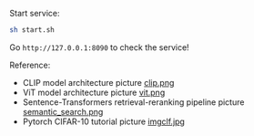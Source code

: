 Start service:

```bash
sh start.sh
```

Go `http://127.0.0.1:8090` to check the service!

Reference:

- CLIP model architecture picture [clip.png](https://github.com/openai/CLIP)
- ViT model architecture picture [vit.png](https://arxiv.org/abs/2010.11929)
- Sentence-Transformers retrieval-reranking pipeline picture [semantic_search.png](https://www.sbert.net/examples/applications/retrieve_rerank/README.html#retrieve-re-rank-pipeline)
- Pytorch CIFAR-10 tutorial picture [imgclf.jpg](https://pytorch.org/tutorials/beginner/blitz/cifar10_tutorial.html)